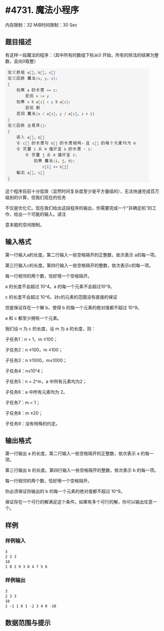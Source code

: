 # #4731. 魔法小程序

内存限制：32 MiB时间限制：30 Sec

## 题目描述

有这样一段魔法的程序：（其中所有的数组下标从0 开始，所有的除法的结果为整数，且向0取整）

![](upload/201704/v1.png)

这个程序目前十分低效（显然时间复杂度至少是平方量级的），无法快速完成百万级别的计算，但我们现在的任务

不仅是优化它。现在我们给出这段程序的输出，你需要完成一个&ldquo;非确定机&rdquo;的工作，给出一个可能的输入。请注

意本题的空间限制。

## 输入格式

第一行输入a的长度。第二行输入一些空格隔开的正整数，依次表示 a的每一项。

第三行输入c的长度。第四行输入一些空格隔开的整数，依次表示c的每一项。

每一行相邻的两个数，恰好用一个空格隔开。

a 的长度不会超过 10^4。a 的每一个元素不会超过10^9。

c 的长度不会超过 10^6。对c的元素的范围没有直接的保证

但是保证存在一个解 b，使得 b 的每一个元素的绝对值都不超过 10^9。

a 和 c 都至少拥有一个元素。

我们设 n 为 c 的长度，设 m 为 a 的长度，则：

子任务1：n = 1，m &le;100；

子任务2：n &le;100，m &le;100；

子任务3：n &le;1000，m&le;1000；

子任务4：n&le;10^4；

子任务5：n = 2^m，a 中所有元素均为2；

子任务6：a 中所有元素均为 2。

子任务7：m = 1；

子任务8：m &le;20；

子任务9：没有特殊的约定。

## 输出格式

第一行输出 a 的长度。第二行输入一些空格隔开的正整数，依次表示 a 的每一项。

第三行输出 b 的长度。第四行输入一些空格隔开的整数，依次表示 b 的每一项。

每一行相邻的两个数，恰好用一个空格隔开。

你必须保证你输出的 b 的每一个元素的绝对值都不超过 10^9。

保证存在一个可行的解满足这个条件。如果有多个可行的解，你可以输出任意一个。

## 样例

### 样例输入

    
    3
    2 3 3
    10
    1 0 2 9 3 8 4 7 5 6
    

### 样例输出

    
    3
    2 3 3
    10
    1 -1 1 8 1 -2 3 4 0 -10
    

## 数据范围与提示
